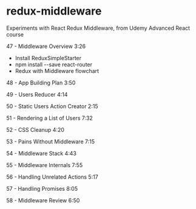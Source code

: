 # redux-middleware
Experiments with React Redux Middleware, from Udemy Advanced React course

47 - Middleware Overview 3:26  

* Install ReduxSimpleStarter
* npm install --save react-router
* Redux with Middleware flowchart


48 - App Building Plan 3:50  

49 - Users Reducer 4:14  

50 - Static Users Action Creator 2:15  

51 - Rendering a List of Users 7:32  

52 - CSS Cleanup 4:20  

53 - Pains Without Middleware 7:15  

54 - Middleware Stack 4:43  

55 - Middleware Internals 7:55  

56 - Handling Unrelated Actions 5:17  

57 - Handling Promises 8:05  

58 - Middleware Review 6:50
